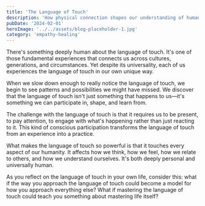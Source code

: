 ```yaml
---
title: 'The Language of Touch'
description: 'How physical connection shapes our understanding of human intimacy and belonging'
pubDate: '2024-02-01'
heroImage: '../../assets/blog-placeholder-1.jpg'
category: 'empathy-healing'
---
```


There's something deeply human about the language of touch. It's one of those fundamental experiences that connects us across cultures, generations, and circumstances. Yet despite its universality, each of us experiences the language of touch in our own unique way.

When we slow down enough to really notice the language of touch, we begin to see patterns and possibilities we might have missed. We discover that the language of touch isn't just something that happens to us—it's something we can participate in, shape, and learn from.

The challenge with the language of touch is that it requires us to be present, to pay attention, to engage with what's happening rather than just reacting to it. This kind of conscious participation transforms the language of touch from an experience into a practice.

What makes the language of touch so powerful is that it touches every aspect of our humanity. It affects how we think, how we feel, how we relate to others, and how we understand ourselves. It's both deeply personal and universally human.

As you reflect on the language of touch in your own life, consider this: what if the way you approach the language of touch could become a model for how you approach everything else? What if mastering the language of touch could teach you something about mastering life itself?